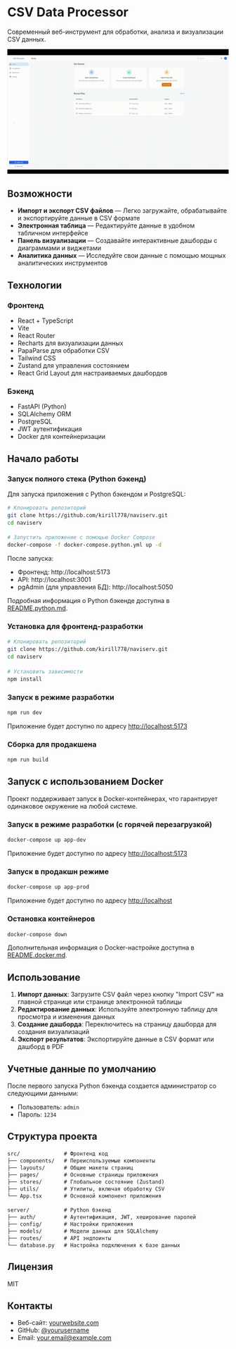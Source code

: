 # CSV Data Processor

Современный веб-инструмент для обработки, анализа и визуализации CSV данных.

![CSV Data Processor](output.gif)

## Возможности

- **Импорт и экспорт CSV файлов** — Легко загружайте, обрабатывайте и экспортируйте данные в CSV формате
- **Электронная таблица** — Редактируйте данные в удобном табличном интерфейсе
- **Панель визуализации** — Создавайте интерактивные дашборды с диаграммами и виджетами
- **Аналитика данных** — Исследуйте свои данные с помощью мощных аналитических инструментов

## Технологии

### Фронтенд
- React + TypeScript
- Vite
- React Router
- Recharts для визуализации данных
- PapaParse для обработки CSV
- Tailwind CSS
- Zustand для управления состоянием
- React Grid Layout для настраиваемых дашбордов

### Бэкенд
- FastAPI (Python)
- SQLAlchemy ORM
- PostgreSQL
- JWT аутентификация
- Docker для контейнеризации

## Начало работы

### Запуск полного стека (Python бэкенд)

Для запуска приложения с Python бэкендом и PostgreSQL:

```bash
# Клонировать репозиторий
git clone https://github.com/kirill778/naviserv.git
cd naviserv

# Запустить приложение с помощью Docker Compose
docker-compose -f docker-compose.python.yml up -d
```

После запуска:
- Фронтенд: http://localhost:5173
- API: http://localhost:3001
- pgAdmin (для управления БД): http://localhost:5050

Подробная информация о Python бэкенде доступна в [README.python.md](README.python.md).

### Установка для фронтенд-разработки

```bash
# Клонировать репозиторий
git clone https://github.com/kirill778/naviserv.git
cd naviserv

# Установить зависимости
npm install
```

### Запуск в режиме разработки

```bash
npm run dev
```

Приложение будет доступно по адресу [http://localhost:5173](http://localhost:5173)

### Сборка для продакшена

```bash
npm run build
```

## Запуск с использованием Docker

Проект поддерживает запуск в Docker-контейнерах, что гарантирует одинаковое окружение на любой системе.

### Запуск в режиме разработки (с горячей перезагрузкой)

```bash
docker-compose up app-dev
```

Приложение будет доступно по адресу [http://localhost:5173](http://localhost:5173)

### Запуск в продакшн режиме

```bash
docker-compose up app-prod
```

Приложение будет доступно по адресу [http://localhost](http://localhost)

### Остановка контейнеров

```bash
docker-compose down
```

Дополнительная информация о Docker-настройке доступна в [README.docker.md](README.docker.md).

## Использование

1. **Импорт данных**: Загрузите CSV файл через кнопку "Import CSV" на главной странице или странице электронной таблицы
2. **Редактирование данных**: Используйте электронную таблицу для просмотра и изменения данных
3. **Создание дашборда**: Переключитесь на страницу дашборда для создания визуализаций
4. **Экспорт результатов**: Экспортируйте данные в CSV формат или дашборд в PDF

## Учетные данные по умолчанию

После первого запуска Python бэкенда создается администратор со следующими данными:
- Пользователь: `admin`
- Пароль: `1234`

## Структура проекта

```
src/              # Фронтенд код
├── components/   # Переиспользуемые компоненты
├── layouts/      # Общие макеты страниц
├── pages/        # Основные страницы приложения
├── stores/       # Глобальное состояние (Zustand)
├── utils/        # Утилиты, включая обработку CSV
└── App.tsx       # Основной компонент приложения

server/           # Python бэкенд
├── auth/         # Аутентификация, JWT, хеширование паролей
├── config/       # Настройки приложения
├── models/       # Модели данных для SQLAlchemy
├── routes/       # API эндпоинты
└── database.py   # Настройка подключения к базе данных
```

## Лицензия

MIT

## Контакты

- Веб-сайт: [yourwebsite.com](https://yourwebsite.com)
- GitHub: [@yourusername](https://github.com/yourusername)
- Email: your.email@example.com 
